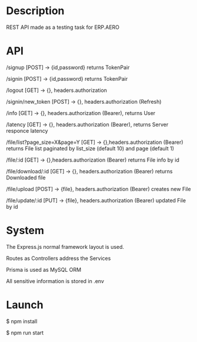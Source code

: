 # Description

REST API made as a testing task for ERP.AERO

# API

<p>/signup [POST] -> {id,password} returns TokenPair</p>
<p>/signin [POST] -> {id,password} returns TokenPair</p>
<p>/logout [GET] -> {}, headers.authorization</p>
<p>/signin/new_token [POST] -> {}, headers.authorization (Refresh)</p>

<p>/info [GET] -> {}, headers.authorization (Bearer), returns User</p>
<p>/latency [GET] -> {}, headers.authorization (Bearer), returns Server responce latency</p>

<p>/file/list?page_size=X&page=Y [GET] -> {},headers.authorization (Bearer) returns File list paginated by list_size (default 10) and page (default 1) </p>
<p>/file/:id [GET] -> {},headers.authorization (Bearer) returns File info by id </p>
<p>/file/download/:id [GET] -> {}, headers.authorization (Bearer) returns Downloaded file</p>
<p>/file/upload [POST] -> {file}, headers.authorization (Bearer) creates new File</p>
<p>/file/update/:id [PUT] -> {file}, headers.authorization (Bearer) updated File by id</p>

# System

The Express.js normal framework layout is used.

<p>Routes as Controllers address the Services</p>
<p>Prisma is used as MySQL ORM</p>
<p>All sensitive information is stored in .env</p>

# Launch

$ npm install

<p> $ npm run start </p>
